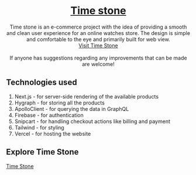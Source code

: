 <h1 align="center">
  <a href="https://time-stone.vercel.app/">
    Time stone
  </a>
</h1>

<p align="center">
  Time stone is an e-commerce project with the idea of providing a smooth and clean user experience for an online watches store. The design is simple and comfortable to the eye and primarily built for web view.
  <br>
  <a href="https://time-stone.vercel.app/">Visit Time Stone</a>
  <br>
  <br>
  If anyone has suggestions regarding any improvements that can be made are welcome!
</p>

## Technologies used 

1. Next.js - for server-side rendering of the available products
2. Hygraph - for storing all the products
3. ApolloClient - for querying the data in GraphQL
4. Firebase - for authentication
5. Snipcart - for handling checkout actions like billing and payment
6. Tailwind - for styling
7. Vercel - for hosting the website

## Explore Time Stone
<p>
  <a href="https://time-stone.vercel.app/">
    Time Stone
  </a>
</p>
